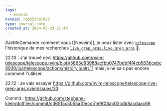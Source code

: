 ```yaml
---
tags:
  - neovim
nanoid: rq655zhbj022
type: journal_note
created_at: 2024-05-23 21:49
---
```

#JeMeDemande comment sous [[Neovim]], je peux lister avec [`telescope`](https://github.com/nvim-telescope/telescope.nvim) l'historique de mes recherches [`live_grep_args.live_grep_args`](https://github.com/nvim-telescope/telescope-live-grep-args.nvim) 🤔.

22:10 : J'ai trouvé ceci https://github.com/nvim-telescope/telescope.nvim/blob/5665d93988acfbb0747bdbf4f4cb583bcebc8930/lua/telescope/actions/history.lua#L11 mais je ne sais pas encore comment l'utiliser.

22:12 : Je vais essayer https://github.com/nvim-telescope/telescope-live-grep-args.nvim/issues/33

Commit : https://github.com/stephane-klein/dotfiles/commit/c36515c5055a31ecc51e9f08ab02cdb8acdaac69
